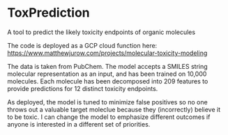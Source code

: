 # ToxPrediction
A tool to predict the likely toxicity endpoints of organic molecules

The code is deployed as a GCP cloud function here: https://www.matthewjurow.com/projects/molecular-toxicity-modeling

The data is taken from PubChem. The model accepts a SMILES string molecular representation as an input, and has been trained on 10,000 molecules. Each molecule has been decomposed into 209 features to provide predictions for 12 distinct toxicity endpoints. 

As deployed, the model is tuned to minimize false positives so no one throws out a valuable target moleclue because they (incorrectly) believe it to be toxic. I can change the model to emphasize different outcomes if anyone is interested in a different set of priorities. 
